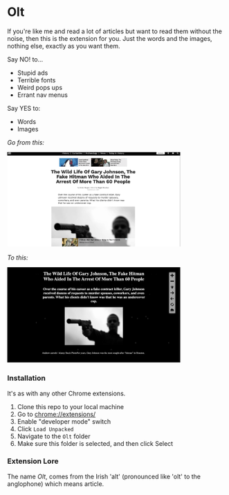 # Olt
If you're like me and read a lot of articles but want to read them without the noise, then this is the extension for you. Just the words and the images, nothing else, exactly as you want them.

Say NO! to...
* Stupid ads
* Terrible fonts
* Weird pops ups
* Errant nav menus

Say YES to:
* Words
* Images

*Go from this:*

<img src="src/img/readme/noisy.png" alt="drawing" width="400"/>


*To this:*

<img src="src/img/readme/action-shot-1.png" alt="drawing" width="400"/>

### Installation
It's as with any other Chrome extensions.
1. Clone this repo to your local machine
2. Go to [chrome://extensions/](chrome://extensions/)
3. Enable "developer mode" switch
4. Click `Load Unpacked`
5. Navigate to the `Olt` folder
6. Make sure this folder is selected, and then click Select


### Extension Lore 
The name *Olt*, comes from the Irish 'alt' (pronounced like 'olt' to the anglophone) which means article. 
